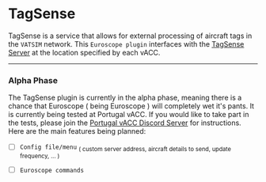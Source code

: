 # TagSense 

TagSense is a service that allows for external processing of aircraft tags in the `VATSIM` network. This `Euroscope plugin` interfaces with the [TagSense Server](https://github.com/vicenterendo/TagSense-Server) at the location specified by each vACC.

---
### Alpha Phase
The TagSense plugin is currently in the alpha phase, meaning there is a chance that Euroscope ( being Euroscope ) will completely wet it's pants. It is currently being tested at Portugal vACC. If you would like to take part in the tests, please join the [Portugal vACC Discord Server](https://discord.portugal-vacc.org) for instructions. Here are the main features being planned:
- [ ] `Config file/menu` <sub>( custom server address, aircraft details to send, update frequency, ... )</sub>

- [ ] `Euroscope commands`
